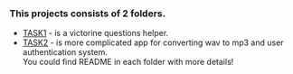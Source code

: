 ### This projects consists of 2 folders.
- [TASK1](https://github.com/Artem4es/FASTAPI/tree/main/task1) - is a victorine questions helper. <br>
- [TASK2](https://github.com/Artem4es/FASTAPI/tree/main/task2) - is more complicated app for converting wav to mp3 and user authentication system.
  <br>You could find README in each folder with more details!

